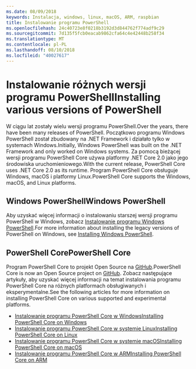 ```yaml
---
ms.date: 08/09/2018
keywords: Instalacja, windows, linux, macOS, ARM, raspbian
title: Instalowanie programu PowerShell
ms.openlocfilehash: 24c40723e8f0218b3192d3d844762f774adf9c29
ms.sourcegitcommit: 7d135f5fcb0eacab9862cfa64c4e42448b258f34
ms.translationtype: MT
ms.contentlocale: pl-PL
ms.lasthandoff: 08/10/2018
ms.locfileid: "40027617"
---
```

# <a name="installing-various-versions-of-powershell"></a><span data-ttu-id="c4bb4-103">Instalowanie różnych wersji programu PowerShell</span><span class="sxs-lookup"><span data-stu-id="c4bb4-103">Installing various versions of PowerShell</span></span>

<span data-ttu-id="c4bb4-104">W ciągu lat zostały wielu wersji programu PowerShell.</span><span class="sxs-lookup"><span data-stu-id="c4bb4-104">Over the years, there have been many releases of PowerShell.</span></span> <span data-ttu-id="c4bb4-105">Początkowo programu Windows PowerShell został zbudowany na .NET Framework i działało tylko w systemach Windows.</span><span class="sxs-lookup"><span data-stu-id="c4bb4-105">Initially, Windows PowerShell was built on the .NET Framework and only worked on Windows systems.</span></span> <span data-ttu-id="c4bb4-106">Za pomocą bieżącej wersji programu PowerShell Core używa platformy .NET Core 2.0 jako jego środowiska uruchomieniowego.</span><span class="sxs-lookup"><span data-stu-id="c4bb4-106">With the current release, PowerShell Core uses .NET Core 2.0 as its runtime.</span></span> <span data-ttu-id="c4bb4-107">Program PowerShell Core obsługuje Windows, macOS i platformy Linux.</span><span class="sxs-lookup"><span data-stu-id="c4bb4-107">PowerShell Core supports the Windows, macOS, and Linux platforms.</span></span>

## <a name="windows-powershell"></a><span data-ttu-id="c4bb4-108">Windows PowerShell</span><span class="sxs-lookup"><span data-stu-id="c4bb4-108">Windows PowerShell</span></span>

<span data-ttu-id="c4bb4-109">Aby uzyskać więcej informacji o instalowaniu starszej wersji programu PowerShell w Windows, zobacz [Instalowanie programu Windows PowerShell](installing-windows-powershell.md).</span><span class="sxs-lookup"><span data-stu-id="c4bb4-109">For more information about installing the legacy versions of PowerShell on Windows, see [Installing Windows PowerShell](installing-windows-powershell.md).</span></span>

## <a name="powershell-core"></a><span data-ttu-id="c4bb4-110">PowerShell Core</span><span class="sxs-lookup"><span data-stu-id="c4bb4-110">PowerShell Core</span></span>

<span data-ttu-id="c4bb4-111">Program PowerShell Core to projekt Open Source na [GitHub](https://github.com/powershell/powershell).</span><span class="sxs-lookup"><span data-stu-id="c4bb4-111">PowerShell Core is now an Open Source project on [GitHub](https://github.com/powershell/powershell).</span></span>
<span data-ttu-id="c4bb4-112">Zobacz następujące artykuły, aby uzyskać więcej informacji na temat instalowania programu PowerShell Core na różnych platformach obsługiwanych i eksperymentalne.</span><span class="sxs-lookup"><span data-stu-id="c4bb4-112">See the following articles for more information on installing PowerShell Core on various supported and experimental platforms.</span></span>

- [<span data-ttu-id="c4bb4-113">Instalowanie programu PowerShell Core w Windows</span><span class="sxs-lookup"><span data-stu-id="c4bb4-113">Installing PowerShell Core on Windows</span></span>](Installing-PowerShell-Core-on-Windows.md)
- [<span data-ttu-id="c4bb4-114">Instalowanie programu PowerShell Core w systemie Linux</span><span class="sxs-lookup"><span data-stu-id="c4bb4-114">Installing PowerShell Core on Linux</span></span>](Installing-PowerShell-Core-on-Linux.md)
- [<span data-ttu-id="c4bb4-115">Instalowanie programu PowerShell Core w systemie macOS</span><span class="sxs-lookup"><span data-stu-id="c4bb4-115">Installing PowerShell Core on macOS</span></span>](Installing-PowerShell-Core-on-macOS.md)
- [<span data-ttu-id="c4bb4-116">Instalowanie programu PowerShell Core w ARM</span><span class="sxs-lookup"><span data-stu-id="c4bb4-116">Installing PowerShell Core on ARM</span></span>](PowerShell-Core-on-ARM.md)
